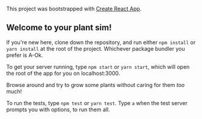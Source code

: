 This project was bootstrapped with [Create React App](https://github.com/facebook/create-react-app).

## Welcome to your plant sim!

If you're new here, clone down the repository, and run either `npm install` or `yarn install` at the root of the project. Whichever package bundler you prefer is A-Ok.

To get your server running, type `npm start` or `yarn start`, which will open the root of the app for you on localhost:3000.

Browse around and try to grow some plants without caring for them *too* much!

To run the tests, type `npm test` or `yarn test`. Type `a` when the test server prompts you with options, to run them all.
